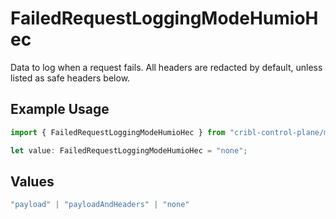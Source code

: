 # FailedRequestLoggingModeHumioHec

Data to log when a request fails. All headers are redacted by default, unless listed as safe headers below.

## Example Usage

```typescript
import { FailedRequestLoggingModeHumioHec } from "cribl-control-plane/models/operations";

let value: FailedRequestLoggingModeHumioHec = "none";
```

## Values

```typescript
"payload" | "payloadAndHeaders" | "none"
```